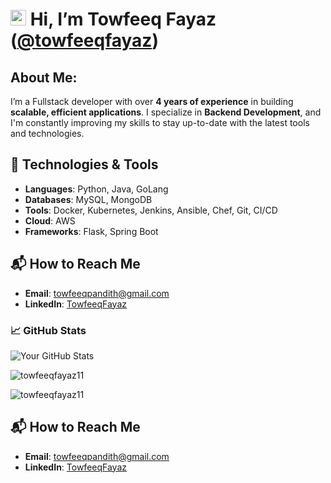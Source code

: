 # <img src="https://media.giphy.com/media/hvRJCLFzcasrR4ia7z/giphy.gif" width="25px"> Hi, I’m **Towfeeq Fayaz** ([@towfeeqfayaz](https://github.com/towfeeqfayaz11))

## About Me:
I’m a Fullstack developer with over **4 years of experience** in building **scalable, efficient applications**. I specialize in **Backend Development**, and I'm constantly improving my skills to stay up-to-date with the latest tools and technologies.

## 🔧 Technologies & Tools
- **Languages**: Python, Java, GoLang
- **Databases**: MySQL, MongoDB
- **Tools**: Docker, Kubernetes, Jenkins, Ansible, Chef, Git, CI/CD
- **Cloud**: AWS
- **Frameworks**: Flask, Spring Boot

## 📬 How to Reach Me
- **Email**: [towfeeqpandith@gmail.com](mailto:towfeeqpandith@gmail.com)
- **LinkedIn**: [TowfeeqFayaz](https://www.linkedin.com/in/towfeeq11/)


### 📈 GitHub Stats
![Your GitHub Stats](https://github-readme-stats.vercel.app/api?username=towfeeqfayaz11&show_icons=true&theme=radical)
<p><img align="center" src="https://github-readme-streak-stats.herokuapp.com/?user=towfeeqfayaz11" alt="towfeeqfayaz11" /></p>
<p><img align="center" src="https://github-readme-stats.vercel.app/api/top-langs?username=towfeeqfayaz11&show_icons=true&locale=en&layout=compact" alt="towfeeqfayaz11" /></p>

## 📬 How to Reach Me
- **Email**: [towfeeqpandith@gmail.com](mailto:towfeeqpandith@gmail.com)
- **LinkedIn**: [TowfeeqFayaz](https://www.linkedin.com/in/towfeeq11/)

